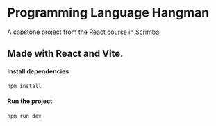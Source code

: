 # Programming Language Hangman

A capstone project from the <a href="https://v2.scrimba.com/learn-react-c0e">React course</a> in <a href="https://scrimba.com">Scrimba</a>

## Made with React and Vite.

#### Install dependencies
`npm install`

#### Run the project
`npm run dev`

